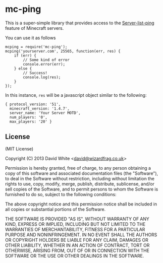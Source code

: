 # mc-ping

This is a super-simple library that provides access to the [Server-list-ping](http://wiki.vg/Server_List_Ping) feature of Minecraft servers.

You can use it as follows

    mcping = require('mc-ping');
    mcping('yourserver.com', 25565, function(err, res) {
    	if (err) {
    		// Some kind of error
    		console.error(err);
    	} else {
    		// Success!
    		console.log(res);
    	}
	});

In this instance, `res` will be a javascript object similar to the following:

    { protocol_version: '51',
      minecraft_version: '1.4.7',
      server_name: 'Your Server MOTD',
      num_players: '0',
      max_players: '20' }

## License

(MIT License)

Copyright (C) 2013 David White &lt;david@wizardfrag.co.uk&gt;

Permission is hereby granted, free of charge, to any person obtaining a copy of this software and associated documentation files (the "Software"), to deal in the Software without restriction, including without limitation the rights to use, copy, modify, merge, publish, distribute, sublicense, and/or sell copies of the Software, and to permit persons to whom the Software is furnished to do so, subject to the following conditions:

The above copyright notice and this permission notice shall be included in all copies or substantial portions of the Software.

THE SOFTWARE IS PROVIDED "AS IS", WITHOUT WARRANTY OF ANY KIND, EXPRESS OR IMPLIED, INCLUDING BUT NOT LIMITED TO THE WARRANTIES OF MERCHANTABILITY, FITNESS FOR A PARTICULAR PURPOSE AND NONINFRINGEMENT. IN NO EVENT SHALL THE AUTHORS OR COPYRIGHT HOLDERS BE LIABLE FOR ANY CLAIM, DAMAGES OR OTHER LIABILITY, WHETHER IN AN ACTION OF CONTRACT, TORT OR OTHERWISE, ARISING FROM, OUT OF OR IN CONNECTION WITH THE SOFTWARE OR THE USE OR OTHER DEALINGS IN THE SOFTWARE.